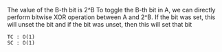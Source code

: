 The value of the B-th bit is 2^B
To toggle the B-th bit in A, we can directly
perform bitwise XOR operation between A and 2^B.
If the bit was set, this will unset the bit and
if the bit was unset, then this will set that 
bit
    
    TC : O(1)
    SC : O(1)